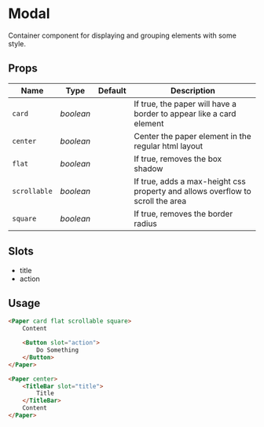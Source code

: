 # Modal

Container component for displaying and grouping elements with some style.

## Props
| Name | Type | Default | Description |
| --- | --- | --- | --- |
| `card` | _boolean_ | | If true, the paper will have a border to appear like a card element
| `center` | _boolean_ | | Center the paper element in the regular html layout
| `flat` | _boolean_ | | If true, removes the box shadow
| `scrollable` | _boolean_ | | If true, adds a max-height css property and allows overflow to scroll the area
| `square` | _boolean_ | | If true, removes the border radius

## Slots
- title
- action

## Usage
```html
<Paper card flat scrollable square>
    Content

    <Button slot="action">
        Do Something
    </Button>
</Paper>

<Paper center>
    <TitleBar slot="title">
        Title
    </TitleBar>
    Content
</Paper>
```
